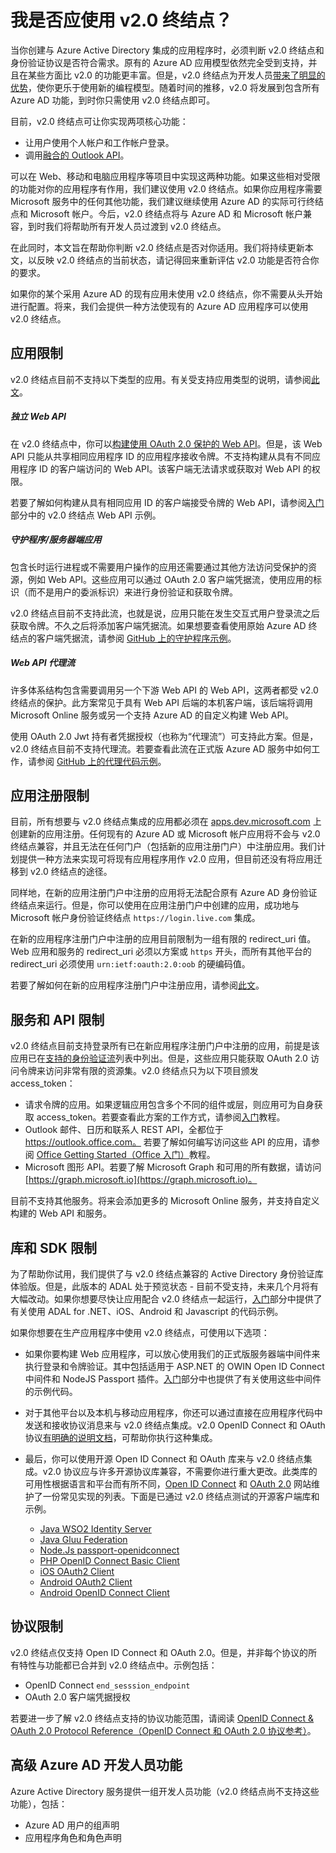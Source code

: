 <properties
	pageTitle="v2.0 终结点的限制和局限性 | Microsoft Azure"
	description="Azure AD v2.0 终结点的限制和局限性列表。"
	services="active-directory"
	documentationCenter=""
	authors="dstrockis"
	manager="mbaldwin"
	editor=""/>

<tags
	ms.service="active-directory"
	ms.date="03/18/2016"
	wacn.date=""/>
# 我是否应使用 v2.0 终结点？

当你创建与 Azure Active Directory 集成的应用程序时，必须判断 v2.0 终结点和身份验证协议是否符合需求。原有的 Azure AD 应用模型依然完全受到支持，并且在某些方面比 v2.0 的功能更丰富。但是，v2.0 终结点为开发人员[带来了明显的优势](/documentation/articles/active-directory-v2-compare)，使你更乐于使用新的编程模型。随着时间的推移，v2.0 将发展到包含所有 Azure AD 功能，到时你只需使用 v2.0 终结点即可。

目前，v2.0 终结点可让你实现两项核心功能：

- 让用户使用个人帐户和工作帐户登录。
- 调用[融合的 Outlook API](https://dev.outlook.com)。

可以在 Web、移动和电脑应用程序等项目中实现这两种功能。如果这些相对受限的功能对你的应用程序有作用，我们建议使用 v2.0 终结点。如果你应用程序需要 Microsoft 服务中的任何其他功能，我们建议继续使用 Azure AD 的实际可行终结点和 Microsoft 帐户。今后，v2.0 终结点将与 Azure AD 和 Microsoft 帐户兼容，到时我们将帮助所有开发人员过渡到 v2.0 终结点。

在此同时，本文旨在帮助你判断 v2.0 终结点是否对你适用。我们将持续更新本文，以反映 v2.0 终结点的当前状态，请记得回来重新评估 v2.0 功能是否符合你的要求。

如果你的某个采用 Azure AD 的现有应用未使用 v2.0 终结点，你不需要从头开始进行配置。将来，我们会提供一种方法使现有的 Azure AD 应用程序可以使用 v2.0 终结点。

## 应用限制
v2.0 终结点目前不支持以下类型的应用。有关受支持应用类型的说明，请参阅[此文](/documentation/articles/active-directory-v2-flows)。

##### 独立 Web API
在 v2.0 终结点中，你可以[构建使用 OAuth 2.0 保护的 Web API](/documentation/articles/active-directory-v2-flows#web-apis)。但是，该 Web API 只能从共享相同应用程序 ID 的应用程序接收令牌。不支持构建从具有不同应用程序 ID 的客户端访问的 Web API。该客户端无法请求或获取对 Web API 的权限。

若要了解如何构建从具有相同应用 ID 的客户端接受令牌的 Web API，请参阅[入门](/documentation/articles/active-directory-appmodel-v2-overview#getting-started)部分中的 v2.0 终结点 Web API 示例。

##### 守护程序/服务器端应用
包含长时运行进程或不需要用户操作的应用还需要通过其他方法访问受保护的资源，例如 Web API。这些应用可以通过 OAuth 2.0 客户端凭据流，使用应用的标识（而不是用户的委派标识）来进行身份验证和获取令牌。

v2.0 终结点目前不支持此流，也就是说，应用只能在发生交互式用户登录流之后获取令牌。不久之后将添加客户端凭据流。如果想要查看使用原始 Azure AD 终结点的客户端凭据流，请参阅 [GitHub 上的守护程序示例](https://github.com/AzureADSamples/Daemon-DotNet)。

##### Web API 代理流
许多体系结构包含需要调用另一个下游 Web API 的 Web API，这两者都受 v2.0 终结点的保护。此方案常见于具有 Web API 后端的本机客户端，该后端将调用 Microsoft Online 服务或另一个支持 Azure AD 的自定义构建 Web API。

使用 OAuth 2.0 Jwt 持有者凭据授权（也称为“代理流”）可支持此方案。但是，v2.0 终结点目前不支持代理流。若要查看此流在正式版 Azure AD 服务中如何工作，请参阅 [GitHub 上的代理代码示例](https://github.com/AzureADSamples/WebAPI-OnBehalfOf-DotNet)。

## 应用注册限制
目前，所有想要与 v2.0 终结点集成的应用都必须在 [apps.dev.microsoft.com](https://apps.dev.microsoft.com) 上创建新的应用注册。任何现有的 Azure AD 或 Microsoft 帐户应用将不会与 v2.0 终结点兼容，并且无法在任何门户（包括新的应用注册门户）中注册应用。我们计划提供一种方法来实现可将现有应用程序用作 v2.0 应用，但目前还没有将应用迁移到 v2.0 终结点的途径。

同样地，在新的应用注册门户中注册的应用将无法配合原有 Azure AD 身份验证终结点来运行。但是，你可以使用在应用注册门户中创建的应用，成功地与 Microsoft 帐户身份验证终结点 `https://login.live.com` 集成。

在新的应用程序注册门户中注册的应用目前限制为一组有限的 redirect\_uri 值。Web 应用和服务的 redirect\_uri 必须以方案或 `https` 开头，而所有其他平台的 redirect\_uri 必须使用 `urn:ietf:oauth:2.0:oob` 的硬编码值。

若要了解如何在新的应用程序注册门户中注册应用，请参阅[此文](/documentation/articles/active-directory-v2-app-registration)。

## 服务和 API 限制
v2.0 终结点目前支持登录所有已在新应用程序注册门户中注册的应用，前提是该应用已在[支持的身份验证流](/documentation/articles/active-directory-v2-flows)列表中列出。但是，这些应用只能获取 OAuth 2.0 访问令牌来访问非常有限的资源集。v2.0 终结点只为以下项目颁发 access\_token：

- 请求令牌的应用。如果逻辑应用包含多个不同的组件或层，则应用可为自身获取 access\_token。若要查看此方案的工作方式，请参阅[入门](/documentation/articles/active-directory-appmodel-v2-overview#getting-started)教程。
- Outlook 邮件、日历和联系人 REST API，全都位于 https://outlook.office.com。 若要了解如何编写访问这些 API 的应用，请参阅 [Office Getting Started（Office 入门）](https://www.msdn.com/office/office365/howto/authenticate-Office-365-APIs-using-v2)教程。
- Microsoft 图形 API。若要了解 Microsoft Graph 和可用的所有数据，请访问 [https://graph.microsoft.io](https://graph.microsoft.io)。

目前不支持其他服务。将来会添加更多的 Microsoft Online 服务，并支持自定义构建的 Web API 和服务。

## 库和 SDK 限制
为了帮助你试用，我们提供了与 v2.0 终结点兼容的 Active Directory 身份验证库体验版。但是，此版本的 ADAL 处于预览状态 - 目前不受支持，未来几个月将有大幅改动。如果你想要尽快让应用配合 v2.0 终结点一起运行，[入门](/documentation/articles/active-directory-appmodel-v2-overview#getting-started)部分中提供了有关使用 ADAL for .NET、iOS、Android 和 Javascript 的代码示例。

如果你想要在生产应用程序中使用 v2.0 终结点，可使用以下选项：

- 如果你要构建 Web 应用程序，可以放心使用我们的正式版服务器端中间件来执行登录和令牌验证。其中包括适用于 ASP.NET 的 OWIN Open ID Connect 中间件和 NodeJS Passport 插件。[入门](/documentation/articles/active-directory-appmodel-v2-overview#getting-started)部分中也提供了有关使用这些中间件的示例代码。
- 对于其他平台以及本机与移动应用程序，你还可以通过直接在应用程序代码中发送和接收协议消息来与 v2.0 终结点集成。v2.0 OpenID Connect 和 OAuth 协议[有明确的说明文档](/documentation/articles/active-directory-v2-protocols)，可帮助你执行这种集成。
- 最后，你可以使用开源 Open ID Connect 和 OAuth 库来与 v2.0 终结点集成。v2.0 协议应与许多开源协议库兼容，不需要你进行重大更改。此类库的可用性根据语言和平台而有所不同，[Open ID Connect](http://openid.net/connect/) 和 [OAuth 2.0](http://oauth.net/2/) 网站维护了一份常见实现的列表。下面是已通过 v2.0 终结点测试的开源客户端库和示例。

  - [Java WSO2 Identity Server](https://docs.wso2.com/display/IS500/Introducing+the+Identity+Server)
  - [Java Gluu Federation](https://github.com/GluuFederation/oxAuth)
  - [Node.Js passport-openidconnect](https://www.npmjs.com/package/passport-openidconnect)
  - [PHP OpenID Connect Basic Client](https://github.com/jumbojett/OpenID-Connect-PHP)
  - [iOS OAuth2 Client](https://github.com/nxtbgthng/OAuth2Client)
  - [Android OAuth2 Client](https://github.com/wuman/android-oauth-client)
  - [Android OpenID Connect Client](https://github.com/kalemontes/OIDCAndroidLib)

## 协议限制
v2.0 终结点仅支持 Open ID Connect 和 OAuth 2.0。但是，并非每个协议的所有特性与功能都已合并到 v2.0 终结点中。示例包括：

- OpenID Connect `end_sesssion_endpoint`
- OAuth 2.0 客户端凭据授权

若要进一步了解 v2.0 终结点支持的协议功能范围，请阅读 [OpenID Connect & OAuth 2.0 Protocol Reference（OpenID Connect 和 OAuth 2.0 协议参考）](/documentation/articles/active-directory-v2-protocols)。

## 高级 Azure AD 开发人员功能
Azure Active Directory 服务提供一组开发人员功能（v2.0 终结点尚不支持这些功能），包括：

- Azure AD 用户的组声明
- 应用程序角色和角色声明

<!---HONumber=Mooncake_0516_2016-->